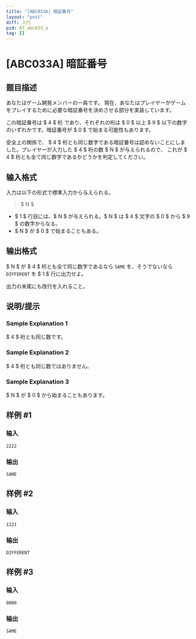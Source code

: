 ```yaml
---
title: "[ABC033A] 暗証番号"
layout: "post"
diff: 入门
pid: AT_abc033_a
tag: []
---
```


# [ABC033A] 暗証番号

## 题目描述

[problemUrl]: https://atcoder.jp/contests/abc033/tasks/abc033_a

あなたはゲーム開発メンバーの一員です。 現在、あなたはプレイヤーがゲームをプレイするために必要な暗証番号を決めさせる部分を実装しています。

この暗証番号は $ 4 $ 桁 であり、それぞれの桁は $ 0 $ 以上 $ 9 $ 以下の数字のいずれかです。暗証番号が $ 0 $ で始まる可能性もあります。

安全上の関係で、 $ 4 $ 桁とも同じ数字である暗証番号は認めないことにしました。プレイヤーが入力した $ 4 $ 桁の数 $ N $ が与えられるので、 これが $ 4 $ 桁とも全て同じ数字であるかどうかを判定してください。

## 输入格式

入力は以下の形式で標準入力から与えられる。

> $ N $

- $ 1 $ 行目には、$ N $ が与えられる。$ N $ は $ 4 $ 文字の $ 0 $ から $ 9 $ の数字からなる。
- $ N $ が $ 0 $ で始まることもある。

## 输出格式

$ N $ が $ 4 $ 桁とも全て同じ数字であるなら `SAME` を、そうでないなら `DIFFERENT` を $ 1 $ 行に出力せよ。

出力の末尾にも改行を入れること。

## 说明/提示

### Sample Explanation 1

$ 4 $ 桁とも同じ数です。

### Sample Explanation 2

$ 4 $ 桁とも同じ数ではありません。

### Sample Explanation 3

$ N $ が $ 0 $ から始まることもあります。

## 样例 #1

### 输入

```
2222
```

### 输出

```
SAME
```

## 样例 #2

### 输入

```
1221
```

### 输出

```
DIFFERENT
```

## 样例 #3

### 输入

```
0000
```

### 输出

```
SAME
```

